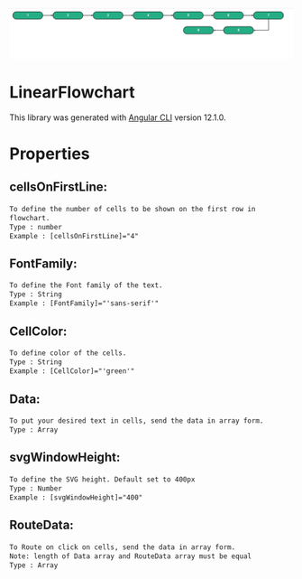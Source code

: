 ![banner](./IMG/linear-flowchart_pic.jpg)

# LinearFlowchart

This library was generated with [Angular CLI](https://github.com/angular/angular-cli) version 12.1.0.




# Properties
## cellsOnFirstLine:
    To define the number of cells to be shown on the first row in flowchart. 
    Type : number
    Example : [cellsOnFirstLine]="4"

## FontFamily:
    To define the Font family of the text.
    Type : String
    Example : [FontFamily]="'sans-serif'"

## CellColor:
    To define color of the cells.
    Type : String
    Example : [CellColor]="'green'"

## Data:
    To put your desired text in cells, send the data in array form.
    Type : Array

## svgWindowHeight:
    To define the SVG height. Default set to 400px
    Type : Number
    Example : [svgWindowHeight]="400"

## RouteData:
    To Route on click on cells, send the data in array form.
    Note: length of Data array and RouteData array must be equal
    Type : Array
